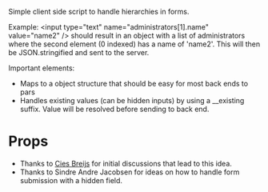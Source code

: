 Simple client side script to handle hierarchies in forms.

Example: &lt;input type="text" name="administrators[1].name" value="name2" /&gt; should result in an object with a list
of administrators where the second element (0 indexed) has a name of 'name2'. This will then be JSON.stringified and
sent to the server.

Important elements:

- Maps to a object structure that should be easy for most back ends to pars
- Handles existing values (can be hidden inputs) by using a __existing suffix. Value will be resolved before sending to
  back end.

# Props
- Thanks to [Cies Breijs](https://github.com/cies) for initial discussions that lead to this idea.
- Thanks to Sindre Andre Jacobsen for ideas on how to handle form submission with a hidden field.
